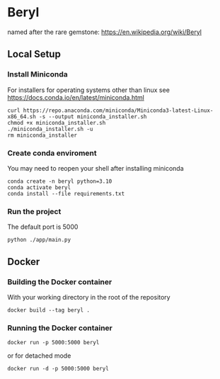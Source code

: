 # Beryl
named after the rare gemstone: https://en.wikipedia.org/wiki/Beryl


## Local Setup

### Install Miniconda

For installers for operating systems other than linux see https://docs.conda.io/en/latest/miniconda.html

    curl https://repo.anaconda.com/miniconda/Miniconda3-latest-Linux-x86_64.sh -s --output miniconda_installer.sh
    chmod +x miniconda_installer.sh
    ./miniconda_installer.sh -u
    rm miniconda_installer

### Create conda enviroment

You may need to reopen your shell after installing miniconda

    conda create -n beryl python=3.10
    conda activate beryl
    conda install --file requirements.txt

### Run the project

The default port is 5000

    python ./app/main.py

## Docker

### Building the Docker container

With your working directory in the root of the repository

    docker build --tag beryl .

### Running the Docker container

    docker run -p 5000:5000 beryl

or for detached mode

    docker run -d -p 5000:5000 beryl    



